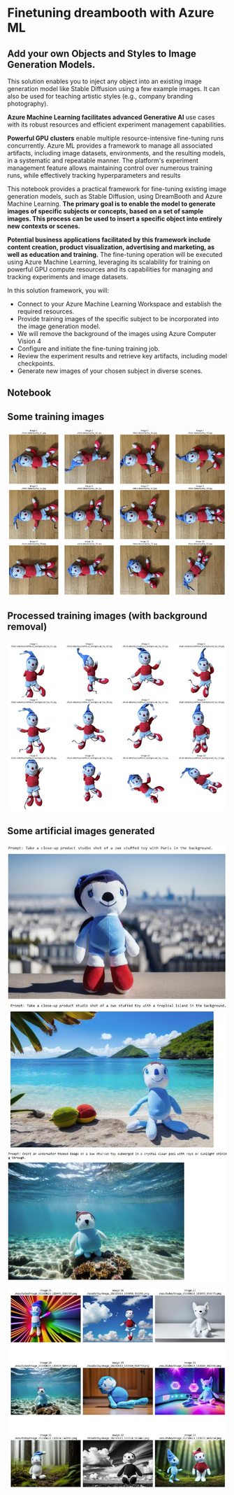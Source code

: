 # Finetuning dreambooth with Azure ML

## Add your own Objects and Styles to Image Generation Models.
This solution enables you to inject any object into an existing image generation model like Stable Diffusion using a few example images.
It can also be used for teaching artistic styles (e.g., company branding photography).

**Azure Machine Learning facilitates advanced Generative AI** use cases with its robust resources and efficient experiment management capabilities.

**Powerful GPU clusters** enable multiple resource-intensive fine-tuning runs concurrently. Azure ML provides a framework to manage all associated artifacts, including image datasets, environments, and the resulting models, in a systematic and repeatable manner. The platform's experiment management feature allows maintaining control over numerous training runs, while effectively tracking hyperparameters and results

This notebook provides a practical framework for fine-tuning existing image generation models, such as Stable Diffusion, using DreamBooth and Azure Machine Learning.
**The primary goal is to enable the model to generate images of specific subjects or concepts, based on a set of sample images. This process can be used to insert a specific object into entirely new contexts or scenes.**

**Potential business applications facilitated by this framework include content creation, product visualization, advertising and marketing, as well as education and training.** The fine-tuning operation will be executed using Azure Machine Learning, leveraging its scalability for training on powerful GPU compute resources and its capabilities for managing and tracking experiments and image datasets.

In this solution framework, you will:

- Connect to your Azure Machine Learning Workspace and establish the required resources.
- Provide training images of the specific subject to be incorporated into the image generation model.
- We will remove the background of the images using Azure Computer Vision 4
- Configure and initiate the fine-tuning training job.
- Review the experiment results and retrieve key artifacts, including model checkpoints.
- Generate new images of your chosen subject in diverse scenes.

## Notebook
<a href="Finetuning dreambooth with Azure ML.ipynb"> </a>

## Some training images
<img src="trainingimages.jpg">

## Processed training images (with background removal)
<img src="trainingimagesnobg.jpg">

## Some artificial images generated
<img src="img1.jpg">
<img src="img2.jpg">
<img src="img3.jpg">
<img src="img4.jpg">
